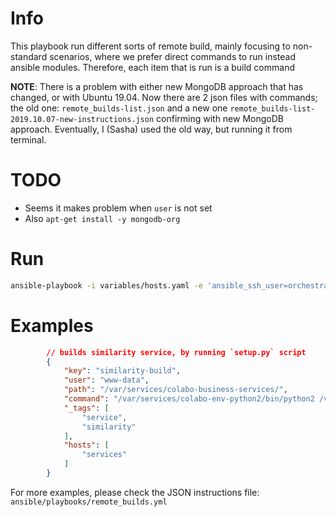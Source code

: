 # Info

This playbook run different sorts of remote build, mainly focusing to non-standard scenarios, where we prefer direct commands to run instead ansible modules. Therefore, each item that is run is a build command

**NOTE**: There is a problem with either new MongoDB approach that has changed, or with Ubuntu 19.04. Now there are 2 json files with commands; the old one: `remote_builds-list.json` and a new one `remote_builds-list-2019.10.07-new-instructions.json` confirming with new MongoDB approach. Eventually, I (Sasha) used the old way, but running it from terminal.

# TODO

- Seems it makes problem when `user` is not set
- Also `apt-get install -y mongodb-org`

# Run

```sh
ansible-playbook -i variables/hosts.yaml -e 'ansible_ssh_user=orchestrator' --private-key ~/.ssh/orchestration-iaas-no.pem --extra-vars '{"active_hosts_groups": ["litterra"]}' playbooks/remote_builds.yml
```

# Examples

```json
        // builds similarity service, by running `setup.py` script 
        {
            "key": "similarity-build",
            "user": "www-data",
            "path": "/var/services/colabo-business-services/",
            "command": "/var/services/colabo-env-python2/bin/python2 /var/services/colabo-business-services/similarity/setup.py",
            "_tags": [
                "service",
                "similarity"
            ],
            "hosts": [
                "services"
            ]
        }
```

For more examples, please check the JSON instructions file: `ansible/playbooks/remote_builds.yml`